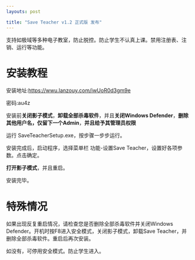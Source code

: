 ```yaml
---
layouts: post

title: "Save Teacher v1.2 正式版 发布"
---
```


支持如极域等多种电子教室，防止脱控。防止学生不认真上课。禁用注册表、注销、运行等功能。

# 安装教程

安装地址:https://wwu.lanzouy.com/iwUoR0d3gm9e

密码:au4z

安装前**关闭影子模式**，**卸载全部杀毒软件**，并且**关闭Windows Defender**，**删除其他用户名，仅留下一个Admin**，**并且给予其管理员权限**

运行 SaveTeacherSetup.exe，按步骤一步步运行。

安装完成后，启动程序，选择菜单栏 功能-设置Save Teacher，设置好各项参数。点击确定。

**打开影子模式**，并且重启。

安装完毕。

# 特殊情况

如果出现反复重启情况，请检查您是否删除全部杀毒软件并关闭Windows Defender。开机时按F8进入安全模式，关闭影子模式，卸载Save Teacher，并删除全部杀毒软件。重启后再次安装。

如没有，可停用安全模式。防止学生进入。

